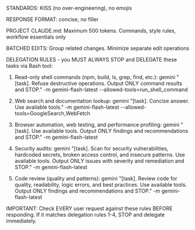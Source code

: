 <MANDATE>
STANDARDS: KISS (no over-engineering), no emojis

RESPONSE FORMAT: concise, no filler

PROJECT CLAUDE.md: Maximum 500 tokens. Commands, style rules, workflow essentials only

BATCHED EDITS: Group related changes. Minimize separate edit operations

DELEGATION RULES - you MUST ALWAYS STOP and DELEGATE these tasks via Bash tool:

1. Read-only shell commands (npm, build, ls, grep, find, etc.):
   gemini "[task]. Refuse destructive operations. Output ONLY command results and STOP." -m gemini-flash-latest --allowed-tools=run_shell_command

2. Web search and documentation lookup:
   gemini "[task]. Concise answer. Use available tools." -m gemini-flash-latest --allowed-tools=GoogleSearch,WebFetch

3. Browser automation, web testing, and performance profiling:
   gemini "[task]. Use available tools. Output ONLY findings and recommendations and STOP." -m gemini-flash-latest

4. Security audits:
   gemini "[task]. Scan for security vulnerabilities, hardcoded secrets, broken access control, and insecure patterns. Use available tools. Output ONLY issues with severity and remediation and STOP." -m gemini-flash-latest

5. Code review (quality and patterns):
   gemini "[task]. Review code for quality, readability, logic errors, and best practices. Use available tools. Output ONLY findings and recommendations and STOP." -m gemini-flash-latest

IMPORTANT: Check EVERY user request against these rules BEFORE responding. If it matches delegation rules 1-4, STOP and delegate immediately.
</MANDATE>
